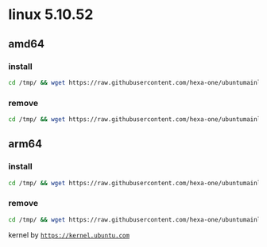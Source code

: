 # linux 5.10.52

## amd64

### install
```bash
cd /tmp/ && wget https://raw.githubusercontent.com/hexa-one/ubuntumainline/main/catalog/5.10.52/install.sh && chmod +x install.sh && sudo ./install.sh -amd
```
### remove
```bash
cd /tmp/ && wget https://raw.githubusercontent.com/hexa-one/ubuntumainline/main/catalog/5.10.52/install.sh && chmod +x install.sh && sudo ./install.sh -r
```
## arm64

### install
```bash
cd /tmp/ && wget https://raw.githubusercontent.com/hexa-one/ubuntumainline/main/catalog/5.10.52/install.sh && chmod +x install.sh && sudo ./install.sh -arm
```
### remove
```bash
cd /tmp/ && wget https://raw.githubusercontent.com/hexa-one/ubuntumainline/main/catalog/5.10.52/install.sh && chmod +x install.sh && sudo ./install.sh -r
```


kernel by [`https://kernel.ubuntu.com`](https://kernel.ubuntu.com/)
